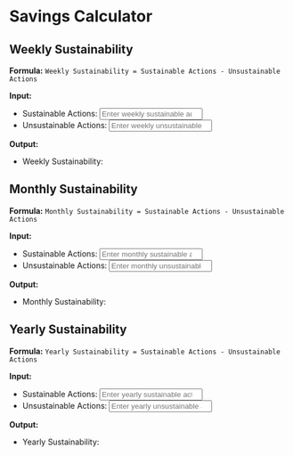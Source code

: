 
# Savings Calculator

## Weekly Sustainability
**Formula:** `Weekly Sustainability = Sustainable Actions - Unsustainable Actions`

**Input:**
- Sustainable Actions: <input type="number" id="weekly_sustainable_actions" placeholder="Enter weekly sustainable actions">
- Unsustainable Actions: <input type="number" id="weekly_unsustainable_actions" placeholder="Enter weekly unsustainable actions">

**Output:**
- Weekly Sustainability: <output id="weekly_sustainability"></output>

## Monthly Sustainability
**Formula:** `Monthly Sustainability = Sustainable Actions - Unsustainable Actions`

**Input:**
- Sustainable Actions: <input type="number" id="monthly_sustainable_actions" placeholder="Enter monthly sustainable actions">
- Unsustainable Actions: <input type="number" id="monthly_unsustainable_actions" placeholder="Enter monthly unsustainable actions">

**Output:**
- Monthly Sustainability: <output id="monthly_sustainability"></output>

## Yearly Sustainability
**Formula:** `Yearly Sustainability = Sustainable Actions - Unsustainable Actions`

**Input:**
- Sustainable Actions: <input type="number" id="yearly_sustainable_actions" placeholder="Enter yearly sustainable actions">
- Unsustainable Actions: <input type="number" id="yearly_unsustainable_actions" placeholder="Enter yearly unsustainable actions">

**Output:**
- Yearly Sustainability: <output id="yearly_sustainability"></output>
